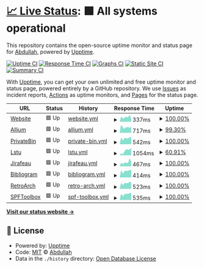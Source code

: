 # [📈 Live Status](https://status.ampis.org): <!--live status--> **🟩 All systems operational**

This repository contains the open-source uptime monitor and status page for [Abdullah](https://ampis.org/), powered by [Upptime](https://github.com/upptime/upptime).

[![Uptime CI](https://github.com/zer-far/status/workflows/Uptime%20CI/badge.svg)](https://github.com/zer-far/status/actions?query=workflow%3A%22Uptime+CI%22)
[![Response Time CI](https://github.com/zer-far/status/workflows/Response%20Time%20CI/badge.svg)](https://github.com/zer-far/status/actions?query=workflow%3A%22Response+Time+CI%22)
[![Graphs CI](https://github.com/zer-far/status/workflows/Graphs%20CI/badge.svg)](https://github.com/zer-far/status/actions?query=workflow%3A%22Graphs+CI%22)
[![Static Site CI](https://github.com/zer-far/status/workflows/Static%20Site%20CI/badge.svg)](https://github.com/zer-far/status/actions?query=workflow%3A%22Static+Site+CI%22)
[![Summary CI](https://github.com/zer-far/status/workflows/Summary%20CI/badge.svg)](https://github.com/zer-far/status/actions?query=workflow%3A%22Summary+CI%22)

With [Upptime](https://upptime.js.org), you can get your own unlimited and free uptime monitor and status page, powered entirely by a GitHub repository. We use [Issues](https://github.com/zer-far/status/issues) as incident reports, [Actions](https://github.com/zer-far/status/actions) as uptime monitors, and [Pages](https://status.ampis.org) for the status page.

<!--start: status pages-->
<!-- This summary is generated by Upptime (https://github.com/upptime/upptime) -->
<!-- Do not edit this manually, your changes will be overwritten -->
<!-- prettier-ignore -->
| URL | Status | History | Response Time | Uptime |
| --- | ------ | ------- | ------------- | ------ |
| <img alt="" src="https://favicons.githubusercontent.com/ampis.org" height="13"> [Website](https://ampis.org) | 🟩 Up | [website.yml](https://github.com/zer-far/status/commits/HEAD/history/website.yml) | <details><summary><img alt="Response time graph" src="./graphs/website/response-time-week.png" height="20"> 337ms</summary><br><a href="https://status.ampis.org/history/website"><img alt="Response time 264" src="https://img.shields.io/endpoint?url=https%3A%2F%2Fraw.githubusercontent.com%2Fzer-far%2Fstatus%2FHEAD%2Fapi%2Fwebsite%2Fresponse-time.json"></a><br><a href="https://status.ampis.org/history/website"><img alt="24-hour response time 220" src="https://img.shields.io/endpoint?url=https%3A%2F%2Fraw.githubusercontent.com%2Fzer-far%2Fstatus%2FHEAD%2Fapi%2Fwebsite%2Fresponse-time-day.json"></a><br><a href="https://status.ampis.org/history/website"><img alt="7-day response time 337" src="https://img.shields.io/endpoint?url=https%3A%2F%2Fraw.githubusercontent.com%2Fzer-far%2Fstatus%2FHEAD%2Fapi%2Fwebsite%2Fresponse-time-week.json"></a><br><a href="https://status.ampis.org/history/website"><img alt="30-day response time 269" src="https://img.shields.io/endpoint?url=https%3A%2F%2Fraw.githubusercontent.com%2Fzer-far%2Fstatus%2FHEAD%2Fapi%2Fwebsite%2Fresponse-time-month.json"></a><br><a href="https://status.ampis.org/history/website"><img alt="1-year response time 264" src="https://img.shields.io/endpoint?url=https%3A%2F%2Fraw.githubusercontent.com%2Fzer-far%2Fstatus%2FHEAD%2Fapi%2Fwebsite%2Fresponse-time-year.json"></a></details> | <details><summary><a href="https://status.ampis.org/history/website">100.00%</a></summary><a href="https://status.ampis.org/history/website"><img alt="All-time uptime 100.00%" src="https://img.shields.io/endpoint?url=https%3A%2F%2Fraw.githubusercontent.com%2Fzer-far%2Fstatus%2FHEAD%2Fapi%2Fwebsite%2Fuptime.json"></a><br><a href="https://status.ampis.org/history/website"><img alt="24-hour uptime 100.00%" src="https://img.shields.io/endpoint?url=https%3A%2F%2Fraw.githubusercontent.com%2Fzer-far%2Fstatus%2FHEAD%2Fapi%2Fwebsite%2Fuptime-day.json"></a><br><a href="https://status.ampis.org/history/website"><img alt="7-day uptime 100.00%" src="https://img.shields.io/endpoint?url=https%3A%2F%2Fraw.githubusercontent.com%2Fzer-far%2Fstatus%2FHEAD%2Fapi%2Fwebsite%2Fuptime-week.json"></a><br><a href="https://status.ampis.org/history/website"><img alt="30-day uptime 100.00%" src="https://img.shields.io/endpoint?url=https%3A%2F%2Fraw.githubusercontent.com%2Fzer-far%2Fstatus%2FHEAD%2Fapi%2Fwebsite%2Fuptime-month.json"></a><br><a href="https://status.ampis.org/history/website"><img alt="1-year uptime 100.00%" src="https://img.shields.io/endpoint?url=https%3A%2F%2Fraw.githubusercontent.com%2Fzer-far%2Fstatus%2FHEAD%2Fapi%2Fwebsite%2Fuptime-year.json"></a></details>
| <img alt="" src="https://favicons.githubusercontent.com/tor.ampis.org" height="13"> [Allium](https://tor.ampis.org) | 🟩 Up | [allium.yml](https://github.com/zer-far/status/commits/HEAD/history/allium.yml) | <details><summary><img alt="Response time graph" src="./graphs/allium/response-time-week.png" height="20"> 717ms</summary><br><a href="https://status.ampis.org/history/allium"><img alt="Response time 805" src="https://img.shields.io/endpoint?url=https%3A%2F%2Fraw.githubusercontent.com%2Fzer-far%2Fstatus%2FHEAD%2Fapi%2Fallium%2Fresponse-time.json"></a><br><a href="https://status.ampis.org/history/allium"><img alt="24-hour response time 742" src="https://img.shields.io/endpoint?url=https%3A%2F%2Fraw.githubusercontent.com%2Fzer-far%2Fstatus%2FHEAD%2Fapi%2Fallium%2Fresponse-time-day.json"></a><br><a href="https://status.ampis.org/history/allium"><img alt="7-day response time 717" src="https://img.shields.io/endpoint?url=https%3A%2F%2Fraw.githubusercontent.com%2Fzer-far%2Fstatus%2FHEAD%2Fapi%2Fallium%2Fresponse-time-week.json"></a><br><a href="https://status.ampis.org/history/allium"><img alt="30-day response time 788" src="https://img.shields.io/endpoint?url=https%3A%2F%2Fraw.githubusercontent.com%2Fzer-far%2Fstatus%2FHEAD%2Fapi%2Fallium%2Fresponse-time-month.json"></a><br><a href="https://status.ampis.org/history/allium"><img alt="1-year response time 805" src="https://img.shields.io/endpoint?url=https%3A%2F%2Fraw.githubusercontent.com%2Fzer-far%2Fstatus%2FHEAD%2Fapi%2Fallium%2Fresponse-time-year.json"></a></details> | <details><summary><a href="https://status.ampis.org/history/allium">99.30%</a></summary><a href="https://status.ampis.org/history/allium"><img alt="All-time uptime 99.63%" src="https://img.shields.io/endpoint?url=https%3A%2F%2Fraw.githubusercontent.com%2Fzer-far%2Fstatus%2FHEAD%2Fapi%2Fallium%2Fuptime.json"></a><br><a href="https://status.ampis.org/history/allium"><img alt="24-hour uptime 95.07%" src="https://img.shields.io/endpoint?url=https%3A%2F%2Fraw.githubusercontent.com%2Fzer-far%2Fstatus%2FHEAD%2Fapi%2Fallium%2Fuptime-day.json"></a><br><a href="https://status.ampis.org/history/allium"><img alt="7-day uptime 99.30%" src="https://img.shields.io/endpoint?url=https%3A%2F%2Fraw.githubusercontent.com%2Fzer-far%2Fstatus%2FHEAD%2Fapi%2Fallium%2Fuptime-week.json"></a><br><a href="https://status.ampis.org/history/allium"><img alt="30-day uptime 99.64%" src="https://img.shields.io/endpoint?url=https%3A%2F%2Fraw.githubusercontent.com%2Fzer-far%2Fstatus%2FHEAD%2Fapi%2Fallium%2Fuptime-month.json"></a><br><a href="https://status.ampis.org/history/allium"><img alt="1-year uptime 99.63%" src="https://img.shields.io/endpoint?url=https%3A%2F%2Fraw.githubusercontent.com%2Fzer-far%2Fstatus%2FHEAD%2Fapi%2Fallium%2Fuptime-year.json"></a></details>
| <img alt="" src="https://favicons.githubusercontent.com/bin.ampis.org" height="13"> [PrivateBin](https://bin.ampis.org) | 🟩 Up | [private-bin.yml](https://github.com/zer-far/status/commits/HEAD/history/private-bin.yml) | <details><summary><img alt="Response time graph" src="./graphs/private-bin/response-time-week.png" height="20"> 542ms</summary><br><a href="https://status.ampis.org/history/private-bin"><img alt="Response time 585" src="https://img.shields.io/endpoint?url=https%3A%2F%2Fraw.githubusercontent.com%2Fzer-far%2Fstatus%2FHEAD%2Fapi%2Fprivate-bin%2Fresponse-time.json"></a><br><a href="https://status.ampis.org/history/private-bin"><img alt="24-hour response time 622" src="https://img.shields.io/endpoint?url=https%3A%2F%2Fraw.githubusercontent.com%2Fzer-far%2Fstatus%2FHEAD%2Fapi%2Fprivate-bin%2Fresponse-time-day.json"></a><br><a href="https://status.ampis.org/history/private-bin"><img alt="7-day response time 542" src="https://img.shields.io/endpoint?url=https%3A%2F%2Fraw.githubusercontent.com%2Fzer-far%2Fstatus%2FHEAD%2Fapi%2Fprivate-bin%2Fresponse-time-week.json"></a><br><a href="https://status.ampis.org/history/private-bin"><img alt="30-day response time 541" src="https://img.shields.io/endpoint?url=https%3A%2F%2Fraw.githubusercontent.com%2Fzer-far%2Fstatus%2FHEAD%2Fapi%2Fprivate-bin%2Fresponse-time-month.json"></a><br><a href="https://status.ampis.org/history/private-bin"><img alt="1-year response time 585" src="https://img.shields.io/endpoint?url=https%3A%2F%2Fraw.githubusercontent.com%2Fzer-far%2Fstatus%2FHEAD%2Fapi%2Fprivate-bin%2Fresponse-time-year.json"></a></details> | <details><summary><a href="https://status.ampis.org/history/private-bin">100.00%</a></summary><a href="https://status.ampis.org/history/private-bin"><img alt="All-time uptime 99.99%" src="https://img.shields.io/endpoint?url=https%3A%2F%2Fraw.githubusercontent.com%2Fzer-far%2Fstatus%2FHEAD%2Fapi%2Fprivate-bin%2Fuptime.json"></a><br><a href="https://status.ampis.org/history/private-bin"><img alt="24-hour uptime 100.00%" src="https://img.shields.io/endpoint?url=https%3A%2F%2Fraw.githubusercontent.com%2Fzer-far%2Fstatus%2FHEAD%2Fapi%2Fprivate-bin%2Fuptime-day.json"></a><br><a href="https://status.ampis.org/history/private-bin"><img alt="7-day uptime 100.00%" src="https://img.shields.io/endpoint?url=https%3A%2F%2Fraw.githubusercontent.com%2Fzer-far%2Fstatus%2FHEAD%2Fapi%2Fprivate-bin%2Fuptime-week.json"></a><br><a href="https://status.ampis.org/history/private-bin"><img alt="30-day uptime 100.00%" src="https://img.shields.io/endpoint?url=https%3A%2F%2Fraw.githubusercontent.com%2Fzer-far%2Fstatus%2FHEAD%2Fapi%2Fprivate-bin%2Fuptime-month.json"></a><br><a href="https://status.ampis.org/history/private-bin"><img alt="1-year uptime 99.99%" src="https://img.shields.io/endpoint?url=https%3A%2F%2Fraw.githubusercontent.com%2Fzer-far%2Fstatus%2FHEAD%2Fapi%2Fprivate-bin%2Fuptime-year.json"></a></details>
| <img alt="" src="https://favicons.githubusercontent.com/url.ampis.org" height="13"> [Lstu](https://url.ampis.org) | 🟩 Up | [lstu.yml](https://github.com/zer-far/status/commits/HEAD/history/lstu.yml) | <details><summary><img alt="Response time graph" src="./graphs/lstu/response-time-week.png" height="20"> 1054ms</summary><br><a href="https://status.ampis.org/history/lstu"><img alt="Response time 508" src="https://img.shields.io/endpoint?url=https%3A%2F%2Fraw.githubusercontent.com%2Fzer-far%2Fstatus%2FHEAD%2Fapi%2Flstu%2Fresponse-time.json"></a><br><a href="https://status.ampis.org/history/lstu"><img alt="24-hour response time 1712" src="https://img.shields.io/endpoint?url=https%3A%2F%2Fraw.githubusercontent.com%2Fzer-far%2Fstatus%2FHEAD%2Fapi%2Flstu%2Fresponse-time-day.json"></a><br><a href="https://status.ampis.org/history/lstu"><img alt="7-day response time 1054" src="https://img.shields.io/endpoint?url=https%3A%2F%2Fraw.githubusercontent.com%2Fzer-far%2Fstatus%2FHEAD%2Fapi%2Flstu%2Fresponse-time-week.json"></a><br><a href="https://status.ampis.org/history/lstu"><img alt="30-day response time 586" src="https://img.shields.io/endpoint?url=https%3A%2F%2Fraw.githubusercontent.com%2Fzer-far%2Fstatus%2FHEAD%2Fapi%2Flstu%2Fresponse-time-month.json"></a><br><a href="https://status.ampis.org/history/lstu"><img alt="1-year response time 508" src="https://img.shields.io/endpoint?url=https%3A%2F%2Fraw.githubusercontent.com%2Fzer-far%2Fstatus%2FHEAD%2Fapi%2Flstu%2Fresponse-time-year.json"></a></details> | <details><summary><a href="https://status.ampis.org/history/lstu">60.91%</a></summary><a href="https://status.ampis.org/history/lstu"><img alt="All-time uptime 94.14%" src="https://img.shields.io/endpoint?url=https%3A%2F%2Fraw.githubusercontent.com%2Fzer-far%2Fstatus%2FHEAD%2Fapi%2Flstu%2Fuptime.json"></a><br><a href="https://status.ampis.org/history/lstu"><img alt="24-hour uptime 100.00%" src="https://img.shields.io/endpoint?url=https%3A%2F%2Fraw.githubusercontent.com%2Fzer-far%2Fstatus%2FHEAD%2Fapi%2Flstu%2Fuptime-day.json"></a><br><a href="https://status.ampis.org/history/lstu"><img alt="7-day uptime 60.91%" src="https://img.shields.io/endpoint?url=https%3A%2F%2Fraw.githubusercontent.com%2Fzer-far%2Fstatus%2FHEAD%2Fapi%2Flstu%2Fuptime-week.json"></a><br><a href="https://status.ampis.org/history/lstu"><img alt="30-day uptime 89.37%" src="https://img.shields.io/endpoint?url=https%3A%2F%2Fraw.githubusercontent.com%2Fzer-far%2Fstatus%2FHEAD%2Fapi%2Flstu%2Fuptime-month.json"></a><br><a href="https://status.ampis.org/history/lstu"><img alt="1-year uptime 94.14%" src="https://img.shields.io/endpoint?url=https%3A%2F%2Fraw.githubusercontent.com%2Fzer-far%2Fstatus%2FHEAD%2Fapi%2Flstu%2Fuptime-year.json"></a></details>
| <img alt="" src="https://favicons.githubusercontent.com/upload.ampis.org" height="13"> [Jirafeau](https://upload.ampis.org) | 🟩 Up | [jirafeau.yml](https://github.com/zer-far/status/commits/HEAD/history/jirafeau.yml) | <details><summary><img alt="Response time graph" src="./graphs/jirafeau/response-time-week.png" height="20"> 467ms</summary><br><a href="https://status.ampis.org/history/jirafeau"><img alt="Response time 417" src="https://img.shields.io/endpoint?url=https%3A%2F%2Fraw.githubusercontent.com%2Fzer-far%2Fstatus%2FHEAD%2Fapi%2Fjirafeau%2Fresponse-time.json"></a><br><a href="https://status.ampis.org/history/jirafeau"><img alt="24-hour response time 482" src="https://img.shields.io/endpoint?url=https%3A%2F%2Fraw.githubusercontent.com%2Fzer-far%2Fstatus%2FHEAD%2Fapi%2Fjirafeau%2Fresponse-time-day.json"></a><br><a href="https://status.ampis.org/history/jirafeau"><img alt="7-day response time 467" src="https://img.shields.io/endpoint?url=https%3A%2F%2Fraw.githubusercontent.com%2Fzer-far%2Fstatus%2FHEAD%2Fapi%2Fjirafeau%2Fresponse-time-week.json"></a><br><a href="https://status.ampis.org/history/jirafeau"><img alt="30-day response time 411" src="https://img.shields.io/endpoint?url=https%3A%2F%2Fraw.githubusercontent.com%2Fzer-far%2Fstatus%2FHEAD%2Fapi%2Fjirafeau%2Fresponse-time-month.json"></a><br><a href="https://status.ampis.org/history/jirafeau"><img alt="1-year response time 417" src="https://img.shields.io/endpoint?url=https%3A%2F%2Fraw.githubusercontent.com%2Fzer-far%2Fstatus%2FHEAD%2Fapi%2Fjirafeau%2Fresponse-time-year.json"></a></details> | <details><summary><a href="https://status.ampis.org/history/jirafeau">100.00%</a></summary><a href="https://status.ampis.org/history/jirafeau"><img alt="All-time uptime 99.97%" src="https://img.shields.io/endpoint?url=https%3A%2F%2Fraw.githubusercontent.com%2Fzer-far%2Fstatus%2FHEAD%2Fapi%2Fjirafeau%2Fuptime.json"></a><br><a href="https://status.ampis.org/history/jirafeau"><img alt="24-hour uptime 100.00%" src="https://img.shields.io/endpoint?url=https%3A%2F%2Fraw.githubusercontent.com%2Fzer-far%2Fstatus%2FHEAD%2Fapi%2Fjirafeau%2Fuptime-day.json"></a><br><a href="https://status.ampis.org/history/jirafeau"><img alt="7-day uptime 100.00%" src="https://img.shields.io/endpoint?url=https%3A%2F%2Fraw.githubusercontent.com%2Fzer-far%2Fstatus%2FHEAD%2Fapi%2Fjirafeau%2Fuptime-week.json"></a><br><a href="https://status.ampis.org/history/jirafeau"><img alt="30-day uptime 100.00%" src="https://img.shields.io/endpoint?url=https%3A%2F%2Fraw.githubusercontent.com%2Fzer-far%2Fstatus%2FHEAD%2Fapi%2Fjirafeau%2Fuptime-month.json"></a><br><a href="https://status.ampis.org/history/jirafeau"><img alt="1-year uptime 99.97%" src="https://img.shields.io/endpoint?url=https%3A%2F%2Fraw.githubusercontent.com%2Fzer-far%2Fstatus%2FHEAD%2Fapi%2Fjirafeau%2Fuptime-year.json"></a></details>
| <img alt="" src="https://favicons.githubusercontent.com/bibliogram.ampis.org" height="13"> [Bibliogram](https://bibliogram.ampis.org) | 🟩 Up | [bibliogram.yml](https://github.com/zer-far/status/commits/HEAD/history/bibliogram.yml) | <details><summary><img alt="Response time graph" src="./graphs/bibliogram/response-time-week.png" height="20"> 414ms</summary><br><a href="https://status.ampis.org/history/bibliogram"><img alt="Response time 409" src="https://img.shields.io/endpoint?url=https%3A%2F%2Fraw.githubusercontent.com%2Fzer-far%2Fstatus%2FHEAD%2Fapi%2Fbibliogram%2Fresponse-time.json"></a><br><a href="https://status.ampis.org/history/bibliogram"><img alt="24-hour response time 474" src="https://img.shields.io/endpoint?url=https%3A%2F%2Fraw.githubusercontent.com%2Fzer-far%2Fstatus%2FHEAD%2Fapi%2Fbibliogram%2Fresponse-time-day.json"></a><br><a href="https://status.ampis.org/history/bibliogram"><img alt="7-day response time 414" src="https://img.shields.io/endpoint?url=https%3A%2F%2Fraw.githubusercontent.com%2Fzer-far%2Fstatus%2FHEAD%2Fapi%2Fbibliogram%2Fresponse-time-week.json"></a><br><a href="https://status.ampis.org/history/bibliogram"><img alt="30-day response time 405" src="https://img.shields.io/endpoint?url=https%3A%2F%2Fraw.githubusercontent.com%2Fzer-far%2Fstatus%2FHEAD%2Fapi%2Fbibliogram%2Fresponse-time-month.json"></a><br><a href="https://status.ampis.org/history/bibliogram"><img alt="1-year response time 409" src="https://img.shields.io/endpoint?url=https%3A%2F%2Fraw.githubusercontent.com%2Fzer-far%2Fstatus%2FHEAD%2Fapi%2Fbibliogram%2Fresponse-time-year.json"></a></details> | <details><summary><a href="https://status.ampis.org/history/bibliogram">100.00%</a></summary><a href="https://status.ampis.org/history/bibliogram"><img alt="All-time uptime 100.00%" src="https://img.shields.io/endpoint?url=https%3A%2F%2Fraw.githubusercontent.com%2Fzer-far%2Fstatus%2FHEAD%2Fapi%2Fbibliogram%2Fuptime.json"></a><br><a href="https://status.ampis.org/history/bibliogram"><img alt="24-hour uptime 100.00%" src="https://img.shields.io/endpoint?url=https%3A%2F%2Fraw.githubusercontent.com%2Fzer-far%2Fstatus%2FHEAD%2Fapi%2Fbibliogram%2Fuptime-day.json"></a><br><a href="https://status.ampis.org/history/bibliogram"><img alt="7-day uptime 100.00%" src="https://img.shields.io/endpoint?url=https%3A%2F%2Fraw.githubusercontent.com%2Fzer-far%2Fstatus%2FHEAD%2Fapi%2Fbibliogram%2Fuptime-week.json"></a><br><a href="https://status.ampis.org/history/bibliogram"><img alt="30-day uptime 100.00%" src="https://img.shields.io/endpoint?url=https%3A%2F%2Fraw.githubusercontent.com%2Fzer-far%2Fstatus%2FHEAD%2Fapi%2Fbibliogram%2Fuptime-month.json"></a><br><a href="https://status.ampis.org/history/bibliogram"><img alt="1-year uptime 100.00%" src="https://img.shields.io/endpoint?url=https%3A%2F%2Fraw.githubusercontent.com%2Fzer-far%2Fstatus%2FHEAD%2Fapi%2Fbibliogram%2Fuptime-year.json"></a></details>
| <img alt="" src="https://favicons.githubusercontent.com/retroarch.ampis.org" height="13"> [RetroArch](https://retroarch.ampis.org) | 🟩 Up | [retro-arch.yml](https://github.com/zer-far/status/commits/HEAD/history/retro-arch.yml) | <details><summary><img alt="Response time graph" src="./graphs/retro-arch/response-time-week.png" height="20"> 523ms</summary><br><a href="https://status.ampis.org/history/retro-arch"><img alt="Response time 495" src="https://img.shields.io/endpoint?url=https%3A%2F%2Fraw.githubusercontent.com%2Fzer-far%2Fstatus%2FHEAD%2Fapi%2Fretro-arch%2Fresponse-time.json"></a><br><a href="https://status.ampis.org/history/retro-arch"><img alt="24-hour response time 613" src="https://img.shields.io/endpoint?url=https%3A%2F%2Fraw.githubusercontent.com%2Fzer-far%2Fstatus%2FHEAD%2Fapi%2Fretro-arch%2Fresponse-time-day.json"></a><br><a href="https://status.ampis.org/history/retro-arch"><img alt="7-day response time 523" src="https://img.shields.io/endpoint?url=https%3A%2F%2Fraw.githubusercontent.com%2Fzer-far%2Fstatus%2FHEAD%2Fapi%2Fretro-arch%2Fresponse-time-week.json"></a><br><a href="https://status.ampis.org/history/retro-arch"><img alt="30-day response time 490" src="https://img.shields.io/endpoint?url=https%3A%2F%2Fraw.githubusercontent.com%2Fzer-far%2Fstatus%2FHEAD%2Fapi%2Fretro-arch%2Fresponse-time-month.json"></a><br><a href="https://status.ampis.org/history/retro-arch"><img alt="1-year response time 495" src="https://img.shields.io/endpoint?url=https%3A%2F%2Fraw.githubusercontent.com%2Fzer-far%2Fstatus%2FHEAD%2Fapi%2Fretro-arch%2Fresponse-time-year.json"></a></details> | <details><summary><a href="https://status.ampis.org/history/retro-arch">100.00%</a></summary><a href="https://status.ampis.org/history/retro-arch"><img alt="All-time uptime 100.00%" src="https://img.shields.io/endpoint?url=https%3A%2F%2Fraw.githubusercontent.com%2Fzer-far%2Fstatus%2FHEAD%2Fapi%2Fretro-arch%2Fuptime.json"></a><br><a href="https://status.ampis.org/history/retro-arch"><img alt="24-hour uptime 100.00%" src="https://img.shields.io/endpoint?url=https%3A%2F%2Fraw.githubusercontent.com%2Fzer-far%2Fstatus%2FHEAD%2Fapi%2Fretro-arch%2Fuptime-day.json"></a><br><a href="https://status.ampis.org/history/retro-arch"><img alt="7-day uptime 100.00%" src="https://img.shields.io/endpoint?url=https%3A%2F%2Fraw.githubusercontent.com%2Fzer-far%2Fstatus%2FHEAD%2Fapi%2Fretro-arch%2Fuptime-week.json"></a><br><a href="https://status.ampis.org/history/retro-arch"><img alt="30-day uptime 100.00%" src="https://img.shields.io/endpoint?url=https%3A%2F%2Fraw.githubusercontent.com%2Fzer-far%2Fstatus%2FHEAD%2Fapi%2Fretro-arch%2Fuptime-month.json"></a><br><a href="https://status.ampis.org/history/retro-arch"><img alt="1-year uptime 100.00%" src="https://img.shields.io/endpoint?url=https%3A%2F%2Fraw.githubusercontent.com%2Fzer-far%2Fstatus%2FHEAD%2Fapi%2Fretro-arch%2Fuptime-year.json"></a></details>
| <img alt="" src="https://favicons.githubusercontent.com/spftoolbox.ampis.org" height="13"> [SPFToolbox](https://spftoolbox.ampis.org) | 🟩 Up | [spf-toolbox.yml](https://github.com/zer-far/status/commits/HEAD/history/spf-toolbox.yml) | <details><summary><img alt="Response time graph" src="./graphs/spf-toolbox/response-time-week.png" height="20"> 535ms</summary><br><a href="https://status.ampis.org/history/spf-toolbox"><img alt="Response time 492" src="https://img.shields.io/endpoint?url=https%3A%2F%2Fraw.githubusercontent.com%2Fzer-far%2Fstatus%2FHEAD%2Fapi%2Fspf-toolbox%2Fresponse-time.json"></a><br><a href="https://status.ampis.org/history/spf-toolbox"><img alt="24-hour response time 617" src="https://img.shields.io/endpoint?url=https%3A%2F%2Fraw.githubusercontent.com%2Fzer-far%2Fstatus%2FHEAD%2Fapi%2Fspf-toolbox%2Fresponse-time-day.json"></a><br><a href="https://status.ampis.org/history/spf-toolbox"><img alt="7-day response time 535" src="https://img.shields.io/endpoint?url=https%3A%2F%2Fraw.githubusercontent.com%2Fzer-far%2Fstatus%2FHEAD%2Fapi%2Fspf-toolbox%2Fresponse-time-week.json"></a><br><a href="https://status.ampis.org/history/spf-toolbox"><img alt="30-day response time 495" src="https://img.shields.io/endpoint?url=https%3A%2F%2Fraw.githubusercontent.com%2Fzer-far%2Fstatus%2FHEAD%2Fapi%2Fspf-toolbox%2Fresponse-time-month.json"></a><br><a href="https://status.ampis.org/history/spf-toolbox"><img alt="1-year response time 492" src="https://img.shields.io/endpoint?url=https%3A%2F%2Fraw.githubusercontent.com%2Fzer-far%2Fstatus%2FHEAD%2Fapi%2Fspf-toolbox%2Fresponse-time-year.json"></a></details> | <details><summary><a href="https://status.ampis.org/history/spf-toolbox">100.00%</a></summary><a href="https://status.ampis.org/history/spf-toolbox"><img alt="All-time uptime 100.00%" src="https://img.shields.io/endpoint?url=https%3A%2F%2Fraw.githubusercontent.com%2Fzer-far%2Fstatus%2FHEAD%2Fapi%2Fspf-toolbox%2Fuptime.json"></a><br><a href="https://status.ampis.org/history/spf-toolbox"><img alt="24-hour uptime 100.00%" src="https://img.shields.io/endpoint?url=https%3A%2F%2Fraw.githubusercontent.com%2Fzer-far%2Fstatus%2FHEAD%2Fapi%2Fspf-toolbox%2Fuptime-day.json"></a><br><a href="https://status.ampis.org/history/spf-toolbox"><img alt="7-day uptime 100.00%" src="https://img.shields.io/endpoint?url=https%3A%2F%2Fraw.githubusercontent.com%2Fzer-far%2Fstatus%2FHEAD%2Fapi%2Fspf-toolbox%2Fuptime-week.json"></a><br><a href="https://status.ampis.org/history/spf-toolbox"><img alt="30-day uptime 100.00%" src="https://img.shields.io/endpoint?url=https%3A%2F%2Fraw.githubusercontent.com%2Fzer-far%2Fstatus%2FHEAD%2Fapi%2Fspf-toolbox%2Fuptime-month.json"></a><br><a href="https://status.ampis.org/history/spf-toolbox"><img alt="1-year uptime 100.00%" src="https://img.shields.io/endpoint?url=https%3A%2F%2Fraw.githubusercontent.com%2Fzer-far%2Fstatus%2FHEAD%2Fapi%2Fspf-toolbox%2Fuptime-year.json"></a></details>

<!--end: status pages-->

[**Visit our status website →**](https://status.ampis.org)

## 📄 License

- Powered by: [Upptime](https://github.com/upptime/upptime)
- Code: [MIT](./LICENSE) © [Abdullah](https://ampis.org/)
- Data in the `./history` directory: [Open Database License](https://opendatacommons.org/licenses/odbl/1-0/)
